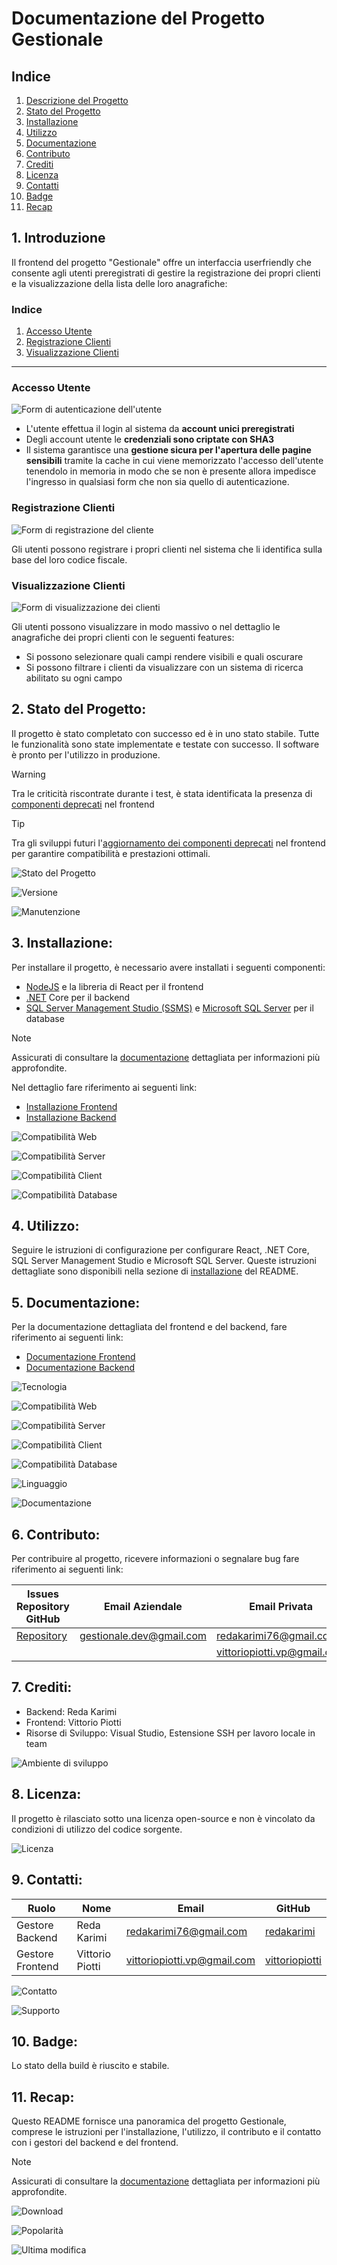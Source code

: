 # Documentazione del Progetto Gestionale

## Indice

1. [Descrizione del Progetto](#1-descrizione-del-progetto)
2. [Stato del Progetto](#2-stato-del-progetto)
3. [Installazione](#3-installazione)
4. [Utilizzo](#4-utilizzo)
5. [Documentazione](#5-documentazione)
6. [Contributo](#6-contributo)
7. [Crediti](#7-crediti)
8. [Licenza](#8-licenza)
9. [Contatti](#9-contatti)
10. [Badge](#10-badge)
11. [Recap](#11-recap)

## 1. Introduzione

Il frontend del progetto "Gestionale" offre un interfaccia userfriendly che consente agli utenti preregistrati di gestire la registrazione dei propri clienti e la visualizzazione della lista delle loro anagrafiche:

### Indice

1. [Accesso Utente](#accesso-utente)
2. [Registrazione Clienti](#registrazione-clienti)
3. [Visualizzazione Clienti](#visualizzazione-clienti)

---

### Accesso Utente

![Form di autenticazione dell'utente](Client/images/autenticaUtente.png)

- L'utente effettua il login al sistema da **account unici preregistrati** 
- Degli account utente le **credenziali sono criptate con SHA3**
- Il sistema garantisce una **gestione sicura per l'apertura delle pagine sensibili** tramite la cache in cui viene memorizzato l'accesso dell'utente tenendolo in memoria in modo che se non è presente allora impedisce l'ingresso in qualsiasi form che non sia quello di autenticazione.

### Registrazione Clienti

![Form di registrazione del cliente](Client/images/registraCliente.png)

Gli utenti possono registrare i propri clienti nel sistema che li identifica sulla base del loro codice fiscale.

### Visualizzazione Clienti

![Form di visualizzazione dei clienti](Client/images/visualizzaClienti.png)

Gli utenti possono visualizzare in modo massivo o nel dettaglio le anagrafiche dei propri clienti con le seguenti features:

- Si possono selezionare quali campi rendere visibili e quali oscurare 
- Si possono filtrare i clienti da visualizzare con un sistema di ricerca abilitato su ogni campo


## 2. Stato del Progetto:

Il progetto è stato completato con successo ed è in uno stato stabile. Tutte le funzionalità sono state implementate e testate con successo. Il software è pronto per l'utilizzo in produzione. 


> [!WARNING]
> Tra le criticità riscontrate durante i test, è stata identificata la presenza di  [componenti deprecati](frontend.md#WARNING) nel frontend

> [!TIP]
> Tra gli sviluppi futuri l'[aggiornamento dei componenti deprecati](frontend.md#TIP) nel frontend per garantire compatibilità e prestazioni ottimali.


![Stato del Progetto](https://img.shields.io/badge/Stato-Stabile-brightgreen)

![Versione](https://img.shields.io/badge/Versione-1.0-blue)

![Manutenzione](https://img.shields.io/badge/Manutenzione-Attiva-green)

## 3. Installazione:

Per installare il progetto, è necessario avere installati i seguenti componenti:
- [NodeJS](https://nodejs.org/en/download) e la libreria di React per il frontend
- [.NET](https://dotnet.microsoft.com/en-us/download) Core per il backend
- [SQL Server Management Studio (SSMS)](https://learn.microsoft.com/en-us/sql/ssms/download-sql-server-management-studio-ssms?view=sql-server-ver16#download-ssms) e [Microsoft SQL Server](https://www.microsoft.com/en-us/sql-server/sql-server-downloads) per il database

>[!NOTE]
>
>Assicurati di consultare la [documentazione](#5-documentazione) dettagliata per informazioni più approfondite.
>
>Nel dettaglio fare riferimento ai seguenti link:
> - [Installazione Frontend](frontend.md#10-avvio-e-sviluppo-locale)
> - [Installazione Backend](backend.md#10-deployment)


![Compatibilità Web](https://img.shields.io/badge/Compatibilit%C3%A0-Chrome%20%7C%20Firefox%20%7C%20Safari-green)

![Compatibilità Server](https://img.shields.io/badge/Compatibilit%C3%A0%20Client-Windows%20%7C%20MacOS%20%7C%20Linux-green)

![Compatibilità Client](https://img.shields.io/badge/Compatibilit%C3%A0%20Server-Windows%20%7C%20MacOS%20%7C%20Linux-orange)

![Compatibilità Database](https://img.shields.io/badge/Compatibilit%C3%A0%20Database-Windows%20%7C%20Linux-blue)

## 4. Utilizzo:

Seguire le istruzioni di configurazione per configurare React, .NET Core, SQL Server Management Studio e Microsoft SQL Server. Queste istruzioni dettagliate sono disponibili nella sezione di [installazione](#3-installazione) del README.

## 5. Documentazione:

Per la documentazione dettagliata del frontend e del backend, fare riferimento ai seguenti link:

- [Documentazione Frontend](frontend.md)
- [Documentazione Backend](backend.md)

![Tecnologia](https://img.shields.io/badge/Tecnologia-React%20%7C%20.NET%20%7C%20C%23-yellow)

![Compatibilità Web](https://img.shields.io/badge/Compatibilit%C3%A0-Chrome%20%7C%20Firefox%20%7C%20Safari-green)

![Compatibilità Server](https://img.shields.io/badge/Compatibilit%C3%A0%20Client-Windows%20%7C%20MacOS%20%7C%20Linux-green)

![Compatibilità Client](https://img.shields.io/badge/Compatibilit%C3%A0%20Server-Windows%20%7C%20MacOS%20%7C%20Linux-orange)

![Compatibilità Database](https://img.shields.io/badge/Compatibilit%C3%A0%20Database-Windows%20%7C%20Linux-blue)

![Linguaggio](https://img.shields.io/badge/Linguaggio-JavaScript%20%7C%20C%23-orange)

![Documentazione](https://img.shields.io/badge/Documentazione-Completa-blue) 



## 6. Contributo:

Per contribuire al progetto, ricevere informazioni o segnalare bug fare riferimento ai seguenti link:


| Issues Repository GitHub                        | Email Aziendale                  | Email Privata                  |
|------------------------------------------|---------------------------------|--------------------------------|
| [Repository](https://github.com/pub) | gestionale.dev@gmail.com                | redakarimi76@gmail.com                        |
|  |                |                           vittoriopiotti.vp@gmail.com     |



## 7. Crediti:

- Backend: Reda Karimi
- Frontend: Vittorio Piotti
- Risorse di Sviluppo: Visual Studio, Estensione SSH per lavoro locale in team

![Ambiente di sviluppo](https://img.shields.io/badge/Ambiente%20di%20Sviluppo-Visual%20Studio%20Code%20%7C%20Visual%20Studio-blue)

## 8. Licenza:

Il progetto è rilasciato sotto una licenza open-source e non è vincolato da condizioni di utilizzo del codice sorgente.

![Licenza](https://img.shields.io/badge/Licenza-Open%20Source-blue)

## 9. Contatti:

| Ruolo          | Nome            | Email                        | GitHub                                           |
|----------------|-----------------|------------------------------|-----------------------------------------------|
| Gestore Backend| Reda Karimi     | redakarimi76@gmail.com      | [redakarimi](https://github.com/redakarimi)  |
| Gestore Frontend| Vittorio Piotti| vittoriopiotti.vp@gmail.com | [vittoriopiotti](https://github.com/vittoriopiotti) |




![Contatto](https://img.shields.io/badge/Contatto-Email%20%7C%20GitHub-blue)

![Supporto](https://img.shields.io/badge/Supporto-Community%20%7C%20Aziendale-green)

## 10. Badge:

Lo stato della build è riuscito e stabile.

## 11. Recap:
Questo README fornisce una panoramica del progetto Gestionale, comprese le istruzioni per l'installazione, l'utilizzo, il contributo e il contatto con i gestori del backend e del frontend. 

>[!NOTE]
>
>Assicurati di consultare la [documentazione](#5-documentazione) dettagliata per informazioni più approfondite.

![Download](https://img.shields.io/badge/Download-0%2B-blue)

![Popolarità](https://img.shields.io/badge/Popolarit%C3%A0-Bassa-yellow)

![Ultima modifica](https://img.shields.io/badge/Ultima%20Modifica-Febbraio%202024-blue)
